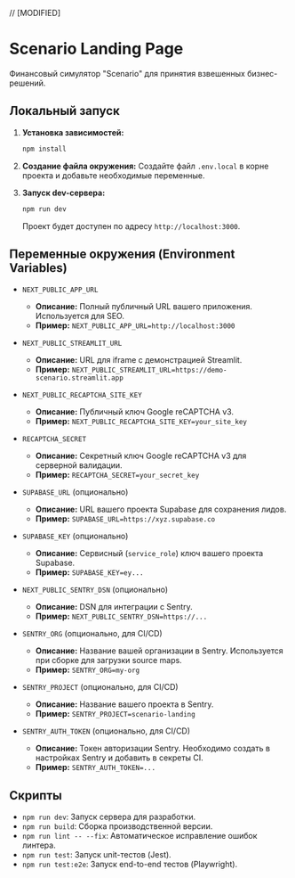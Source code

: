 // [MODIFIED]
# Scenario Landing Page

Финансовый симулятор "Scenario" для принятия взвешенных бизнес-решений.

## Локальный запуск

1.  **Установка зависимостей:**
    ```bash
    npm install
    ```

2.  **Создание файла окружения:**
    Создайте файл `.env.local` в корне проекта и добавьте необходимые переменные.

3.  **Запуск dev-сервера:**
    ```bash
    npm run dev
    ```
    Проект будет доступен по адресу `http://localhost:3000`.

## Переменные окружения (Environment Variables)

-   `NEXT_PUBLIC_APP_URL`
    -   **Описание:** Полный публичный URL вашего приложения. Используется для SEO.
    -   **Пример:** `NEXT_PUBLIC_APP_URL=http://localhost:3000`

-   `NEXT_PUBLIC_STREAMLIT_URL`
    -   **Описание:** URL для iframe с демонстрацией Streamlit.
    -   **Пример:** `NEXT_PUBLIC_STREAMLIT_URL=https://demo-scenario.streamlit.app`

-   `NEXT_PUBLIC_RECAPTCHA_SITE_KEY`
    -   **Описание:** Публичный ключ Google reCAPTCHA v3.
    -   **Пример:** `NEXT_PUBLIC_RECAPTCHA_SITE_KEY=your_site_key`

-   `RECAPTCHA_SECRET`
    -   **Описание:** Секретный ключ Google reCAPTCHA v3 для серверной валидации.
    -   **Пример:** `RECAPTCHA_SECRET=your_secret_key`

-   `SUPABASE_URL` (опционально)
    -   **Описание:** URL вашего проекта Supabase для сохранения лидов.
    -   **Пример:** `SUPABASE_URL=https://xyz.supabase.co`

-   `SUPABASE_KEY` (опционально)
    -   **Описание:** Сервисный (`service_role`) ключ вашего проекта Supabase.
    -   **Пример:** `SUPABASE_KEY=ey...`

-   `NEXT_PUBLIC_SENTRY_DSN` (опционально)
    -   **Описание:** DSN для интеграции с Sentry.
    -   **Пример:** `NEXT_PUBLIC_SENTRY_DSN=https://...`

-   `SENTRY_ORG` (опционально, для CI/CD)
    -   **Описание:** Название вашей организации в Sentry. Используется при сборке для загрузки source maps.
    -   **Пример:** `SENTRY_ORG=my-org`

-   `SENTRY_PROJECT` (опционально, для CI/CD)
    -   **Описание:** Название вашего проекта в Sentry.
    -   **Пример:** `SENTRY_PROJECT=scenario-landing`

-   `SENTRY_AUTH_TOKEN` (опционально, для CI/CD)
    -   **Описание:** Токен авторизации Sentry. Необходимо создать в настройках Sentry и добавить в секреты CI.
    -   **Пример:** `SENTRY_AUTH_TOKEN=...`

## Скрипты

-   `npm run dev`: Запуск сервера для разработки.
-   `npm run build`: Сборка производственной версии.
-   `npm run lint -- --fix`: Автоматическое исправление ошибок линтера.
-   `npm run test`: Запуск unit-тестов (Jest).
-   `npm run test:e2e`: Запуск end-to-end тестов (Playwright).